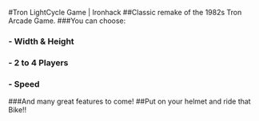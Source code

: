 #Tron LightCycle Game | Ironhack
##Classic remake of the 1982s Tron Arcade Game. 
###You can choose:
### - Width & Height
### - 2 to 4 Players
### - Speed
###And many great features to come!
##Put on your helmet and ride that Bike!!